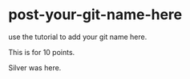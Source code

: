 # post-your-git-name-here
use the tutorial to add your git name here.

This is for 10 points. 


Silver was here. 
